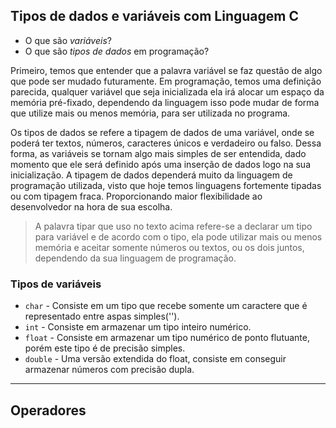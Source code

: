 ## Tipos de dados e variáveis com Linguagem C

- O que são _variáveis_?
- O que são _tipos de dados_ em programação?

Primeiro, temos que entender que a palavra variável se faz questão de algo que pode ser mudado futuramente.
Em programação, temos uma definição parecida, qualquer variável que seja inicializada ela irá alocar um espaço da memória pré-fixado,
dependendo da linguagem isso pode mudar de forma que utilize mais ou menos memória, para ser utilizada no programa.

Os tipos de dados se refere a tipagem de dados de uma variável, onde se poderá ter textos, números, caracteres únicos e verdadeiro ou falso. Dessa forma,
as variáveis se tornam algo mais simples de ser entendida, dado momento que ele será definido após uma inserção de dados logo na sua inicialização.
A tipagem de dados dependerá muito da linguagem de programação utilizada, visto que hoje temos linguagens fortemente tipadas ou com tipagem fraca. Proporcionando
maior flexibilidade ao desenvolvedor na hora de sua escolha.

> A palavra tipar que uso no texto acima refere-se a declarar um tipo para variável e de acordo com o tipo, ela pode utilizar mais ou menos memória e aceitar somente números ou textos, ou os dois juntos, dependendo da sua linguagem de programação.

### Tipos de variáveis

- `char` - Consiste em um tipo que recebe somente um caractere que é representado entre aspas simples('').
- `int` - Consiste em armazenar um tipo inteiro numérico.
- `float` - Consiste em armazenar um tipo numérico de ponto flutuante, porém este tipo é de precisão simples.
- `double` - Uma versão extendida do float, consiste em conseguir armazenar números com precisão dupla.

----

## Operadores
